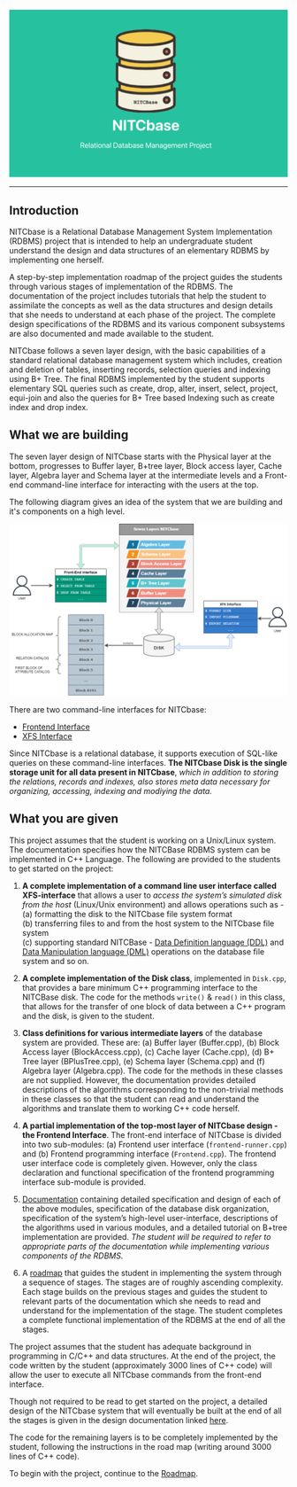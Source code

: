 ![Nitcbase Intro Pic](../../static/img/IntroPicNitcbase.png)

---
## Introduction
NITCbase is a Relational Database Management System Implementation (RDBMS) project that is intended to help an undergraduate student understand the design and data structures of an elementary RDBMS by implementing one herself.

A step-by-step implementation roadmap of the project guides the students through various stages of implementation of the RDBMS. The documentation of the project includes tutorials that help the student to assimilate the concepts as well as the data structures and design details that she needs to understand at each phase of the project. The complete design specifications of the RDBMS and its various component subsystems are also documented and made available to the student. 

NITCbase follows a seven layer design, with the basic capabilities of a standard relational database management system which includes, creation and deletion of tables, inserting records, selection queries and indexing using B+ Tree. The final RDBMS implemented by the student supports elementary SQL queries such as create, drop, alter, insert, select, project, equi-join and also the queries for B+ Tree based Indexing such as create index and drop index.
## What we are building

The seven layer design of NITCbase starts with the Physical layer at the bottom, progresses to Buffer layer, B+tree layer, Block access layer, Cache layer, Algebra layer and Schema layer at the intermediate levels and a Front-end command-line interface for interacting with the users at the top.

The following diagram gives an idea of the system that we are building and it's components on a high level.

![Design Diagram](../../static/img/overall-design.png)

There are two command-line interfaces for NITCbase:
* [Frontend Interface](/docs/Design/Frontend)
* [XFS Interface](/docs/XFS%20Interface/introduction)

Since NITCbase is a relational database, it supports execution of SQL-like queries on these command-line interfaces. **The NITCbase Disk is the single storage unit for all data present in NITCbase**, *which in addition to storing the relations, records and indexes, also stores meta data necessary for organizing, accessing, indexing and modiying the data.*

## What you are given
This project assumes that the student is working on a Unix/Linux system. The documentation specifies how the NITCBase RDBMS system can be implemented in C++ Language.
The following are provided to the students to get started on the project: 
 
1. **A complete implementation of a command line user interface called XFS-interface** that allows a user to *access the system’s simulated disk from the host* (Linux/Unix environment) and allows operations such as - <br/> (a) formatting the disk to the NITCbase file system format<br/>  (b) transferring  files to and from the host system to the NITCbase file system<br/>  (c) supporting standard NITCBase - [Data Definition language (DDL)](/docs/NITCbase_Commands#data-definition-language-commands) and [Data Manipulation language (DML)](/docs/NITCbase_Commands#data-manipulation-language-commands) operations on the database file system and so on.

2. **A complete implementation of the Disk class**, implemented in `Disk.cpp`, that provides a bare minimum C++ programming interface to the NITCBase disk. The code for the methods `write()` & `read()` in this class, that allows for the transfer of one block of data between a C++ program and the disk, is given to the student. 

3. **Class definitions for various intermediate layers** of the database system are provided. These are:  (a) Buffer layer (Buffer.cpp), (b) Block Access layer (BlockAccess.cpp), (c) Cache layer (Cache.cpp), (d) B+ Tree layer (BPlusTree.cpp), (e) Schema layer (Schema.cpp) and (f) Algebra layer (Algebra.cpp).  The code for the methods in these classes are not supplied.  However, the documentation provides detailed descriptions of the algorithms corresponding to the non-trivial methods in these classes so that the student can read and understand the algorithms and translate them to working C++ code herself.  

4. **A partial implementation of the top-most layer of NITCbase design - the Frontend Interface**.  The front-end interface of NITCbase is divided into two sub-modules: (a) Frontend user interface (`frontend-runner.cpp`) and (b) Frontend programming interface (`Frontend.cpp`). The frontend user interface code is completely given. However, only the class declaration and functional specification of the frontend programming interface sub-module is provided.  

5. [Documentation](/docs/Design/Architecture) containing detailed specification and design of each of the above modules, specification of the database disk organization,  specification of the system’s high-level user-interface,  descriptions of the algorithms used in various modules, and a detailed tutorial on B+tree implementation are provided.  *The student will be required to refer to appropriate parts of the documentation while implementing various components of the RDBMS.*

6. A [roadmap](/docs/Roadmap/Introduction) that guides the student in implementing the system through a sequence of stages.   The stages are of roughly ascending complexity. Each stage builds on the previous stages and guides the student to relevant parts of the documentation which she needs to read and understand for the  implementation of the stage.  The student completes a complete  functional implementation of the RDBMS at the end of all the stages.     

The project assumes that the student has adequate background in programming in C/C++ and data structures.
At the end of the project, the code written by the student (approximately 3000 lines of C++ code) will allow the user to execute all NITCbase commands from the front-end interface.


Though not required to be read to get started on the project, a  detailed design of the NITCbase system that will eventually be built at the end of all the stages is given in the design documentation linked [here](/docs/Design/Architecture).

The code for the remaining layers is to be completely implemented by the student, following the instructions in the road map (writing around 3000 lines of C++ code).

To begin with the project, continue to the [Roadmap](/docs/Roadmap/Introduction).